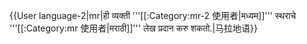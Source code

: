 {{User language-2|mr|ही व्यक्ती '''[[:Category:mr-2 使用者|मध्यम]]''' स्थराचे '''[[:Category:mr 使用者|मराठी]]''' लेख प्रदान करु शकतो.|马拉地语}}<noinclude>
</noinclude>